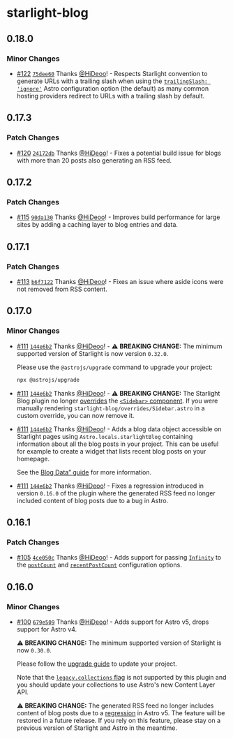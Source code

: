 # starlight-blog

## 0.18.0

### Minor Changes

- [#122](https://github.com/HiDeoo/starlight-blog/pull/122) [`75dee60`](https://github.com/HiDeoo/starlight-blog/commit/75dee601d9914a57269ba942b0332db04658ebdc) Thanks [@HiDeoo](https://github.com/HiDeoo)! - Respects Starlight convention to generate URLs with a trailing slash when using the [`trailingSlash: 'ignore'`](https://docs.astro.build/en/reference/configuration-reference/#trailingslash) Astro configuration option (the default) as many common hosting providers redirect to URLs with a trailing slash by default.

## 0.17.3

### Patch Changes

- [#120](https://github.com/HiDeoo/starlight-blog/pull/120) [`24172db`](https://github.com/HiDeoo/starlight-blog/commit/24172dbe1b36442f982b86a5d3588749eb906658) Thanks [@HiDeoo](https://github.com/HiDeoo)! - Fixes a potential build issue for blogs with more than 20 posts also generating an RSS feed.

## 0.17.2

### Patch Changes

- [#115](https://github.com/HiDeoo/starlight-blog/pull/115) [`90da130`](https://github.com/HiDeoo/starlight-blog/commit/90da130940fc3b918f66a7cb0c4a6b1d1ef2a033) Thanks [@HiDeoo](https://github.com/HiDeoo)! - Improves build performance for large sites by adding a caching layer to blog entries and data.

## 0.17.1

### Patch Changes

- [#113](https://github.com/HiDeoo/starlight-blog/pull/113) [`b6f7122`](https://github.com/HiDeoo/starlight-blog/commit/b6f7122206a11eb737a614cf2a6daf119531e6db) Thanks [@HiDeoo](https://github.com/HiDeoo)! - Fixes an issue where aside icons were not removed from RSS content.

## 0.17.0

### Minor Changes

- [#111](https://github.com/HiDeoo/starlight-blog/pull/111) [`144e6b2`](https://github.com/HiDeoo/starlight-blog/commit/144e6b2cad8ff011806f9b8d5bb7f609f7e8fc13) Thanks [@HiDeoo](https://github.com/HiDeoo)! - ⚠️ **BREAKING CHANGE:** The minimum supported version of Starlight is now version `0.32.0`.

  Please use the `@astrojs/upgrade` command to upgrade your project:

  ```sh
  npx @astrojs/upgrade
  ```

- [#111](https://github.com/HiDeoo/starlight-blog/pull/111) [`144e6b2`](https://github.com/HiDeoo/starlight-blog/commit/144e6b2cad8ff011806f9b8d5bb7f609f7e8fc13) Thanks [@HiDeoo](https://github.com/HiDeoo)! - ⚠️ **BREAKING CHANGE:** The Starlight Blog plugin no longer [overrides](https://starlight.astro.build/guides/overriding-components/) the [`<Sidebar>` component](https://starlight.astro.build/reference/overrides/#sidebar). If you were manually rendering `starlight-blog/overrides/Sidebar.astro` in a custom override, you can now remove it.

- [#111](https://github.com/HiDeoo/starlight-blog/pull/111) [`144e6b2`](https://github.com/HiDeoo/starlight-blog/commit/144e6b2cad8ff011806f9b8d5bb7f609f7e8fc13) Thanks [@HiDeoo](https://github.com/HiDeoo)! - Adds a blog data object accessible on Starlight pages using `Astro.locals.starlightBlog` containing information about all the blog posts in your project. This can be useful for example to create a widget that lists recent blog posts on your homepage.

  See the [Blog Data” guide](https://starlight-blog-docs.vercel.app/guides/blog-data/) for more information.

- [#111](https://github.com/HiDeoo/starlight-blog/pull/111) [`144e6b2`](https://github.com/HiDeoo/starlight-blog/commit/144e6b2cad8ff011806f9b8d5bb7f609f7e8fc13) Thanks [@HiDeoo](https://github.com/HiDeoo)! - Fixes a regression introduced in version `0.16.0` of the plugin where the generated RSS feed no longer included content of blog posts due to a bug in Astro.

## 0.16.1

### Patch Changes

- [#105](https://github.com/HiDeoo/starlight-blog/pull/105) [`4ce050c`](https://github.com/HiDeoo/starlight-blog/commit/4ce050c9e6317d2cb3b7329e84aa9b0a5aa02cb5) Thanks [@HiDeoo](https://github.com/HiDeoo)! - Adds support for passing [`Infinity`](https://developer.mozilla.org/en-US/docs/Web/JavaScript/Reference/Global_Objects/Infinity) to the [`postCount`](https://starlight-blog-docs.vercel.app/configuration#postcount) and [`recentPostCount`](https://starlight-blog-docs.vercel.app/configuration#recentpostcount) configuration options.

## 0.16.0

### Minor Changes

- [#100](https://github.com/HiDeoo/starlight-blog/pull/100) [`679e509`](https://github.com/HiDeoo/starlight-blog/commit/679e50998bad26034735c99302de5645dd87bf6e) Thanks [@HiDeoo](https://github.com/HiDeoo)! - Adds support for Astro v5, drops support for Astro v4.

  ⚠️ **BREAKING CHANGE:** The minimum supported version of Starlight is now `0.30.0`.

  Please follow the [upgrade guide](https://github.com/withastro/starlight/releases/tag/%40astrojs/starlight%400.30.0) to update your project.

  Note that the [`legacy.collections` flag](https://docs.astro.build/en/reference/legacy-flags/#collections) is not supported by this plugin and you should update your collections to use Astro's new Content Layer API.

  ⚠️ **BREAKING CHANGE:** The generated RSS feed no longer includes content of blog posts due to a [regression](https://github.com/withastro/astro/issues/12669) in Astro v5. The feature will be restored in a future release. If you rely on this feature, please stay on a previous version of Starlight and Astro in the meantime.

